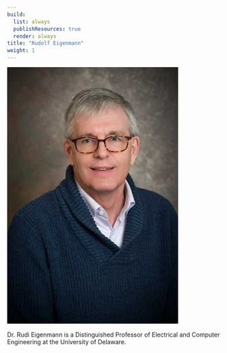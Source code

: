 ```yaml
---
build:
  list: always
  publishResources: true
  render: always
title: "Rudolf Eigenmann"
weight: 1
---
```


![Rudi Eigenmann](eigenmann.jpg)

Dr. Rudi Eigenmann is a Distinguished Professor of Electrical and Computer Engineering
at the University of Delaware.